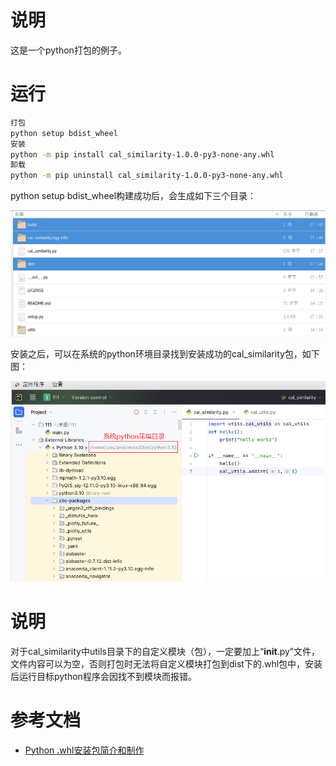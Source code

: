 # 说明

这是一个python打包的例子。

# 运行

```bash
打包
python setup bdist_wheel
安装
python -m pip install cal_similarity-1.0.0-py3-none-any.whl
卸载
python -m pip uninstall cal_similarity-1.0.0-py3-none-any.whl
```

python setup bdist_wheel构建成功后，会生成如下三个目录：

![](./image/1.png)

安装之后，可以在系统的python环境目录找到安装成功的cal_similarity包，如下图：

 ![](./image/2.png)

# 说明

对于cal_similarity中utils目录下的自定义模块（包），一定要加上“__init__.py”文件，文件内容可以为空，否则打包时无法将自定义模块打包到dist下的.whl包中，安装后运行目标python程序会因找不到模块而报错。

# 参考文档

* [Python .whl安装包简介和制作](https://blog.csdn.net/zyq880625/article/details/131415452)

